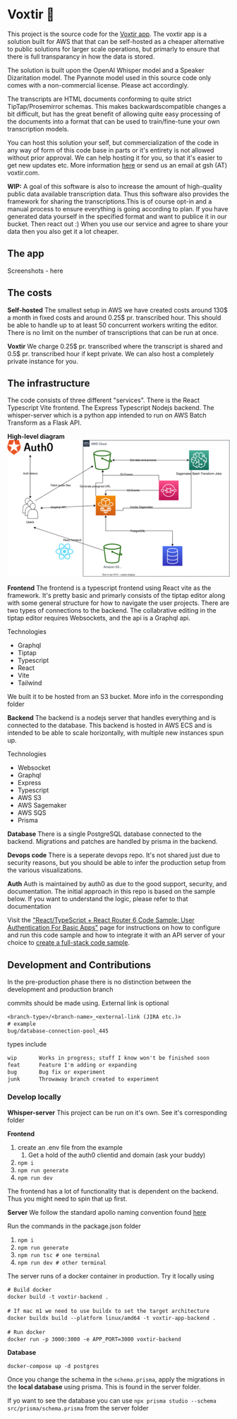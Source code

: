 # Voxtir 🎤

This project is the source code for the [Voxtir app](app.voxtir.com). The voxtir app is a solution built for AWS that 
that can be self-hosted as a cheaper alternative to public solutions for larger scale operations, but primarly  to ensure
that there is full transparancy in how the data is stored.

The solution is built upon the OpenAI Whisper model and a Speaker Dizaritation model. The Pyannote model used in this
source code only comes with a non-commercial license. Please act accordingly.

The transcripts are HTML documents conforming to quite strict TipTap/Prosemirror schemas. This makes backwardscompatible changes
a bit difficult, but has the great benefit of allowing quite easy processing of the documents into a format that can
be used to train/fine-tune your own transcription models.

You can host this solution your self, but commercialization of the code in any way of form of this code base in parts or it's entirety is not allowed without prior approval. We can help hosting it for you, so that it's easier to get new updates etc. More information [here](voxtir.com) or send us an email at gsh (AT) voxtir.com.

**WIP:** A goal of this software is also to increase the amount of high-quality public data available transcription data. Thus 
this software also provides the framework for sharing the transcriptions.This is of course opt-in and a manual process to ensure everything is going according to plan. If you have generated data yourself in the specified
format and want to publice it in our bucket. Then react out :) When you use our service and agree to share your data
then you also get it a lot cheaper.

## The app

Screenshots - here

## The costs

**Self-hosted**
The smallest setup in AWS we have created costs around 130\$ a month in fixed costs and around 0.25\$ pr. transcribed hour. This should
be able to handle up to at least 50 concurrent workers writing the editor. There is no limit on the number of transcriptions
that can be run at once.

**Voxtir**
We charge 0.25\$ pr. transcribed where the transcript is shared and 0.5\$ pr. transcribed hour if kept private. We can also host a completely private instance for you.

## The infrastructure
The code consists of three different "services". There is the React Typescript Vite frontend. The Express Typescript 
Nodejs backend. The whisper-server which is a python app intended to run on AWS Batch Transform as a Flask API.

**High-level diagram**
![Draw.io file in assets](./assets/VoxtirHighlevel.svg)

**Frontend**
The frontend is a typescript frontend using React vite as the framework. It's pretty basic and primarly consists of the
tiptap editor along with some general structure for how to navigate the user projects. There are two types of connections
to the backend. The collabrative editing in the tiptap editor requires Websockets, and the api is a Graphql api.

Technologies
* Graphql
* Tiptap
* Typescript
* React
* Vite
* Tailwind

We built it to be hosted from an S3 bucket. More info in the corresponding folder

**Backend**
The backend is a nodejs server that handles everything and is connected
to the database. This backend is hosted in AWS ECS and is intended to be able to scale horizontally, with multiple
new instances spun up.

Technologies
* Websocket
* Graphql
* Express
* Typescript
* AWS S3
* AWS Sagemaker
* AWS SQS
* Prisma

**Database**
There is a single PostgreSQL database connected to the backend. Migrations and patches are handled by prisma in the backend.

**Devops code**
There is a seperate devops repo. It's not shared just due to security reasons, but you should be able to infer the production
setup from the various visualizations. 

**Auth**
Auth is maintained by auth0 as due to the good support, security, and documentation. The initial approach in this repo is based on the sample below. If you want to understand the logic, please refer to that documentation

Visit the ["React/TypeScript + React Router 6 Code Sample: User Authentication For Basic Apps"](https://developer.auth0.com/resources/code-samples/spa/react/basic-authentication/typescript-react-router-6) page for instructions on how to configure and run this code sample and how to integrate it with an API server of your choice to [create a full-stack code sample](https://developer.auth0.com/resources/code-samples/full-stack/hello-world/basic-access-control/spa).


## Development and Contributions

In the pre-production phase there is no distinction between the development and production branch

commits should be made using. External link is optional

```
<branch-type>/<branch-name>_<external-link (JIRA etc.)>
# example
bug/database-connection-pool_445
```

types include

```
wip       Works in progress; stuff I know won't be finished soon
feat      Feature I'm adding or expanding
bug       Bug fix or experiment
junk      Throwaway branch created to experiment
```

### Develop locally

**Whisper-server**
This project can be run on it's own. See it's corresponding folder

**Frontend**
1. create an .env file from the example
   1. Get a hold of the auth0 clientid and domain (ask your buddy)
2. `npm i`
3. `npm run generate`
4. `npm run dev`

The frontend has a lot of functionality that is dependent on the backend. Thus you might need to spin that up first.

**Server**
We follow the standard apollo naming convention found [here](https://www.apollographql.com/docs/technotes/TN0002-schema-naming-conventions)

Run the commands in the package.json folder
1. `npm i`
2. `npm run generate`
3. `npm run tsc # one terminal`
4. `npm run dev # other terminal`


The server runs of a docker container in production. Try it locally using

```
# Build docker
docker build -t voxtir-backend . 

# If mac m1 we need to use buildx to set the target architecture
docker buildx build --platform linux/amd64 -t voxtir-app-backend .

# Run docker
docker run -p 3000:3000 -e APP_PORT=3000 voxtir-backend
```

**Database**

```
docker-compose up -d postgres
```

Once you change the schema in the `schema.prisma`, apply the migrations in the **local database** using prisma. This is found in the server folder.

If yo want to see the database you can use 
`npx prisma studio --schema src/prisma/schema.prisma`
from the server folder